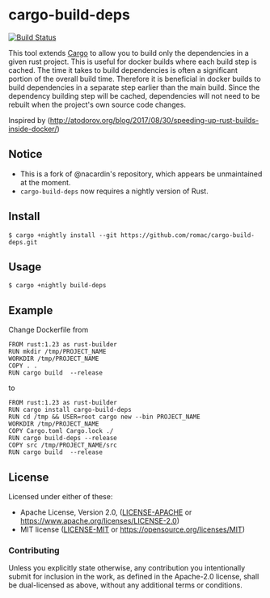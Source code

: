 # cargo-build-deps

[![Build Status](https://travis-ci.org/romac/cargo-build-deps.svg?branch=master)](https://travis-ci.org/romac/cargo-build-deps)

This tool extends [Cargo](https://doc.rust-lang.org/cargo/) to allow you to
build only the dependencies in a given rust project. This is useful for docker
builds where each build step is cached. The time it takes to build dependencies
is often a significant portion of the overall build time. Therefore it is
beneficial in docker builds to build dependencies in a separate step earlier
than the main build. Since the dependency building step will be cached,
dependencies will not need to be rebuilt when the project's own source code
changes.

Inspired by (http://atodorov.org/blog/2017/08/30/speeding-up-rust-builds-inside-docker/)

## Notice

- This is a fork of @nacardin's repository, which appears be unmaintained at the moment.
- `cargo-build-deps` now requires a nightly version of Rust.

## Install

    $ cargo +nightly install --git https://github.com/romac/cargo-build-deps.git

## Usage

    $ cargo +nightly build-deps

## Example

Change Dockerfile from

```
FROM rust:1.23 as rust-builder
RUN mkdir /tmp/PROJECT_NAME
WORKDIR /tmp/PROJECT_NAME
COPY . .
RUN cargo build  --release
```

to

```
FROM rust:1.23 as rust-builder
RUN cargo install cargo-build-deps
RUN cd /tmp && USER=root cargo new --bin PROJECT_NAME
WORKDIR /tmp/PROJECT_NAME
COPY Cargo.toml Cargo.lock ./
RUN cargo build-deps --release
COPY src /tmp/PROJECT_NAME/src
RUN cargo build  --release
```

## License

Licensed under either of these:

 * Apache License, Version 2.0, ([LICENSE-APACHE](LICENSE-APACHE) or
   https://www.apache.org/licenses/LICENSE-2.0)
 * MIT license ([LICENSE-MIT](LICENSE-MIT) or
   https://opensource.org/licenses/MIT)

### Contributing

Unless you explicitly state otherwise, any contribution you intentionally submit
for inclusion in the work, as defined in the Apache-2.0 license, shall be
dual-licensed as above, without any additional terms or conditions.
